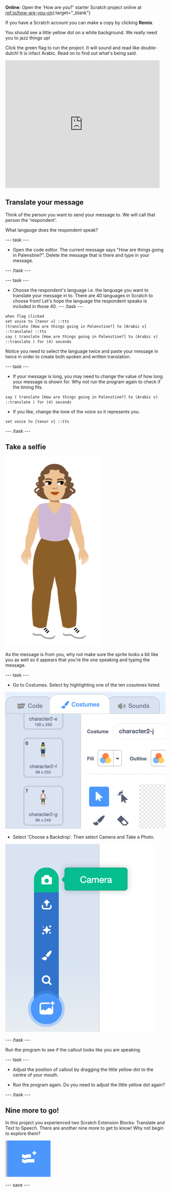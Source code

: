**Online**: Open the 'How are you?' starter Scratch project online at [rpf.io/how-are-you-on](https://scratch.mit.edu/projects/394360639){:target="_blank"}

If you have a Scratch account you can make a copy by clicking **Remix**.

You should see a little yellow dot on a white background. We really need you to jazz things up! 

Click the green flag to run the project. It will sound and read like double-dutch! It is infact Arabic. Read on to find out  what's being said.

<div>
<iframe src="https://scratch.mit.edu/projects/390185573/embed" allowtransparency="true" width="485" height="402" frameborder="0" scrolling="no" allowfullscreen></iframe>
</div>

## Translate your message

Think of the person you want to send your message to. We will call that person the 'respondent'. 

What langauge does the respondent speak?

--- task ---

+ Open the code editor. The current message says "How are things going in Palenstine?". Delete the message that is there and type in your message.

--- /task ---

--- task ---

+ Choose the respondent's language i.e. the language you want to translate your message in to. There are 40 languages in Scratch to choose from! Let's hope the language the respondent speaks is included in those 40.
--- /task ---
```blocks3
when flag clicked
set voice to [tenor v] ::tts
(translate [How are things going in Palenstine?] to [Arabic v] ::translate) ::tts
say ( translate [How are things going in Palenstine?] to (Arabic v) ::translate ) for (4) seconds
```
Notice you need to select the language twice and paste your message in twice in order to create both spoken and written translation.

--- task ---

+ If your message is long, you may need to change the value of how long your message is shown for. Why not run the program again to check if the timing fits.
```blocks3
say ( translate [How are things going in Palenstine?] to (Arabic v) ::translate ) for (4) seconds
```
+ If you like, change the tone of the voice so it  represents you.
```blocks3
set voice to [tenor v] ::tts
```
--- /task ---

## Take a selfie

![Access Stage](images/you.png)

As the message is from you, why not make sure the sprite looks a bit like you as well so it appears that you’re the one speaking and typing the message.

--- task ---
+ Go to Costumes. Select by highlighting one of the ten cosutmes listed.

![Access Stage](images/Costumes.png)

+ Select 'Choose a Backdrop'. Then select Camera and Take a Photo.

![Access Camera](images/Choose-a-Backdrop-Camera.png)

--- /task ---

Run the program to see if the callout looks like you are speaking.

--- task ---

+ Adjust the position of callout by dragging the little yellow dot to the centre of your mouth.

+ Run the program again. Do you need to adjust the little yellow dot again?

--- /task ---

## Nine more to go!

In this project you experienced two Scratch Extension Blocks: Translate and Text to Speech. There are another nine more to get to know! Why not begin to explore them? 

![Extension Blocks tab](images/extension-blocks.png)


--- save ---
